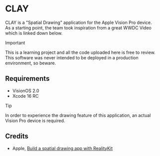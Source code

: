 # CLAY

CLAY is a "Spatial Drawing" application for the Apple Vision Pro device.  
As a starting point, the team took inspiration from a great WWDC Video which is linked down below.

>[!IMPORTANT]
>This is a learning project and all the code uploaded here is free to review.  
>This software was never intended to be deployed in a production environment, so beware.

## Requirements
- VisionOS 2.0
- Xcode 16 RC

>[!TIP]
>In order to experience the drawing feature of this application, an actual Vision Pro device is required.


## Credits
* Apple, [Build a spatial drawing app with RealityKit](https://developer.apple.com/videos/play/wwdc2024/10104/)
